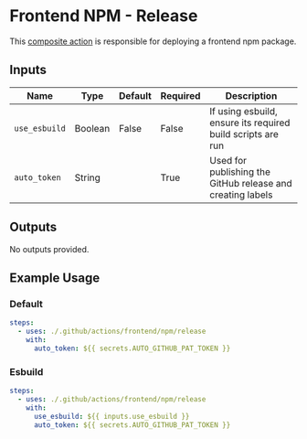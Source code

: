 # Frontend NPM - Release

This [composite action](./action.yml) is responsible for deploying a frontend npm package.

## Inputs

| Name                        | Type    | Default                      | Required  | Description                                               |
| --------------------------- | ------- | ---------------------------- | --------- | --------------------------------------------------------- |
| `use_esbuild`               | Boolean | False                        | False     | If using esbuild, ensure its required build scripts are run
| `auto_token`                | String  |                              | True      | Used for publishing the GitHub release and creating labels                                                   

## Outputs

No outputs provided.

## Example Usage

### Default

```yaml
steps:
  - uses: ./.github/actions/frontend/npm/release
    with:
      auto_token: ${{ secrets.AUTO_GITHUB_PAT_TOKEN }}
```

### Esbuild

```yaml
steps:
  - uses: ./.github/actions/frontend/npm/release
    with:
      use_esbuild: ${{ inputs.use_esbuild }}
      auto_token: ${{ secrets.AUTO_GITHUB_PAT_TOKEN }}
```

